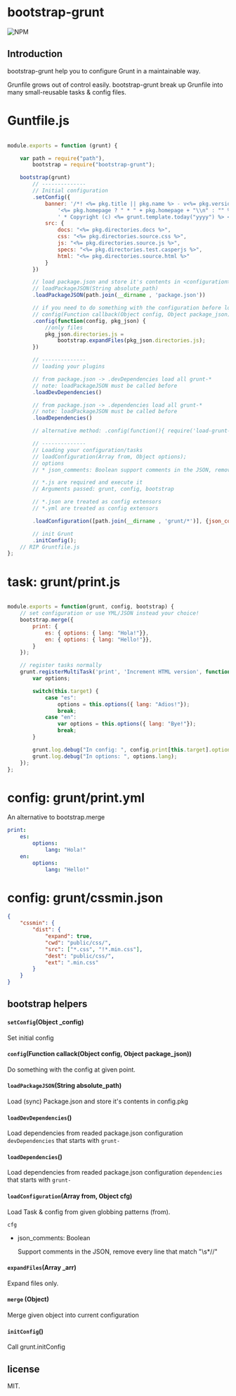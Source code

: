# bootstrap-grunt

![NPM](https://nodei.co/npm/bootstrap-grunt.png?compact=true)


## Introduction

bootstrap-grunt help you to configure Grunt in a maintainable way.

Grunfile grows out of control easily. bootstrap-grunt break up Grunfile into many small-reusable tasks & config files.


# Guntfile.js

```js

module.exports = function (grunt) {

    var path = require("path"),
        bootstrap = require("bootstrap-grunt");

    bootstrap(grunt)
        // --------------
        // Initial configuration
        .setConfig({
            banner: '/*! <%= pkg.title || pkg.name %> - v<%= pkg.version %> - <%= grunt.template.today("yyyy-mm-dd") %>\n' +
                '<%= pkg.homepage ? " * " + pkg.homepage + "\\n" : "" %>' +
                ' * Copyright (c) <%= grunt.template.today("yyyy") %> <%= pkg.author %>;\n */\n',
            src: {
                docs: "<%= pkg.directories.docs %>",
                css: "<%= pkg.directories.source.css %>",
                js: "<%= pkg.directories.source.js %>",
                specs: "<%= pkg.directories.test.casperjs %>",
                html: "<%= pkg.directories.source.html %>"
            }
        })

        // load package.json and store it's contents in <configuration>.pkg
        // loadPackageJSON(String absolute_path)
        .loadPackageJSON(path.join(__dirname , 'package.json'))

        // if you need to do something with the configuration before loading dependencies
        // config(Function callback(Object config, Object package_json))
        .config(function(config, pkg_json) {
            //only files
            pkg_json.directories.js =
                bootstrap.expandFiles(pkg_json.directories.js);
        })

        // --------------
        // loading your plugins

        // from package.json -> .devDependencies load all grunt-*
        // note: loadPackageJSON must be called before
        .loadDevDependencies()

        // from package.json -> .dependencies load all grunt-*
        // note: loadPackageJSON must be called before
        .loadDependencies()

        // alternative method: .config(function(){ require('load-grunt-tasks')(grunt); })

        // --------------
        // Loading your configuration/tasks
        // loadConfiguration(Array from, Object options);
        // options
        // * json_comments: Boolean support comments in the JSON, remove every line that match "\s*//"

        // *.js are required and execute it
        // Arguments passed: grunt, config, bootstrap

        // *.json are treated as config extensors
        // *.yml are treated as config extensors

        .loadConfiguration([path.join(__dirname , 'grunt/*')], {json_comments: true})

        // init Grunt
        .initConfig();
    // RIP Gruntfile.js
};

```

# task: grunt/print.js

```js

module.exports = function(grunt, config, bootstrap) {
    // set configuration or use YML/JSON instead your choice!
    bootstrap.merge({
        print: {
            es: { options: { lang: "Hola!"}},
            en: { options: { lang: "Hello!"}},
        }
    });

    // register tasks normally
    grunt.registerMultiTask('print', 'Increment HTML version', function () {
        var options;

        switch(this.target) {
            case "es":
                options = this.options({ lang: "Adios!"});
                break;
            case "en":
                var options = this.options({ lang: "Bye!"});
                break;
        }

        grunt.log.debug("In config: ", config.print[this.target].options.lang);
        grunt.log.debug("In options: ", options.lang);
    });
};

```

# config: grunt/print.yml

An alternative to bootstrap.merge

```yml
print:
    es:
        options:
            lang: "Hola!"
    en:
        options:
            lang: "Hello!"

```


# config: grunt/cssmin.json

```json
{
    "cssmin": {
        "dist": {
            "expand": true,
            "cwd": "public/css/",
            "src": ["*.css", "!*.min.css"],
            "dest": "public/css/",
            "ext": ".min.css"
        }
    }
}
```

## bootstrap helpers

#### `setConfig`(Object _config)

Set initial config

#### `config`(Function callack(Object config, Object package_json))

Do something with the config at given point.

#### `loadPackageJSON`(String absolute_path)

Load (sync) Package.json and store it's contents in config.pkg

#### `loadDevDependencies`()

Load dependencies from readed package.json configuration `devDependencies` that starts with `grunt-`

#### `loadDependencies`()

Load dependencies from readed package.json configuration `dependencies` that starts with `grunt-`

#### `loadConfiguration`(Array from, Object cfg)

Load Task & config from given globbing patterns (from).

`cfg`

* json_comments: Boolean

  Support comments in the JSON, remove every line that match "\s*//"

#### `expandFiles`(Array _arr)

Expand files only.

#### `merge` (Object)

Merge given object into current configuration

#### `initConfig`()

Call grunt.initConfig


## license


MIT.
